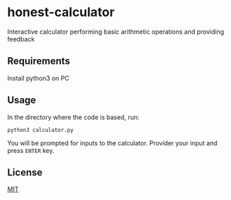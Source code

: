 # honest-calculator
 Interactive calculator performing basic arithmetic operations and providing feedback

## Requirements
Install python3 on PC

## Usage
In the directory where the code is based, run:

```
python3 calculator.py
```

You will be prompted for inputs to the calculator. Provider your input and press `ENTER` key. 

## License
[MIT](https://choosealicense.com/licenses/mit/)